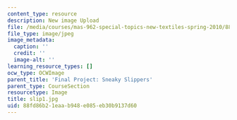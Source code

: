 ```yaml
---
content_type: resource
description: New image Upload
file: /media/courses/mas-962-special-topics-new-textiles-spring-2010/88fd86b21eaab948e085eb30b9137d60_slip1.jpg
file_type: image/jpeg
image_metadata:
  caption: ''
  credit: ''
  image-alt: ''
learning_resource_types: []
ocw_type: OCWImage
parent_title: 'Final Project: Sneaky Slippers'
parent_type: CourseSection
resourcetype: Image
title: slip1.jpg
uid: 88fd86b2-1eaa-b948-e085-eb30b9137d60
---
```

